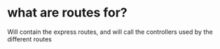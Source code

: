 # what are routes for?

Will contain the express routes, and will call the controllers used by the different routes